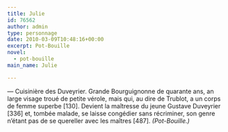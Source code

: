 ```yaml
---
title: Julie
id: 76562
author: admin
type: personnage
date: 2010-03-09T10:48:16+00:00
excerpt: Pot-Bouille
novel:
  - pot-bouille
main_name: Julie

---
```

— Cuisinière des Duveyrier. Grande Bourguignonne de quarante ans, an large visage troué de petite vérole, mais qui, au dire de Trublot, a un corps de femme superbe [130]. Devient la maîtresse du jeune Gustave Duveyrier [336] et, tombée malade, se laisse congédier sans récriminer, son genre n&rsquo;étant pas de se quereller avec les maîtres [487]. _(Pot-Bouille.)_